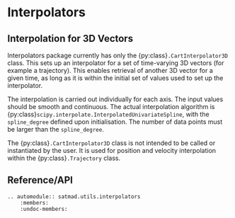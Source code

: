# Interpolators


## Interpolation for 3D Vectors


Interpolators package currently has only the {py:class}`.CartInterpolator3D` class. This sets up an interpolator for a set of time-varying 3D vectors (for example a trajectory). This enables retrieval of another 3D vector for a given time, as long as it is within the initial set of values used to set up the interpolator.

The interpolation is carried out individually for each axis. The input values should be smooth and continuous. The actual interpolation algorithm is {py:class}`scipy.interpolate.InterpolatedUnivariateSpline`, with the `spline_degree` defined upon
initialisation. The number of data points must be larger than the `spline_degree`.

The {py:class}`.CartInterpolator3D` class is not intended to be called or instantiated by the user. It is used for position and velocity interpolation within the {py:class}`.Trajectory` class.


## Reference/API

```{eval-rst}
.. automodule:: satmad.utils.interpolators
    :members:
    :undoc-members:
```
